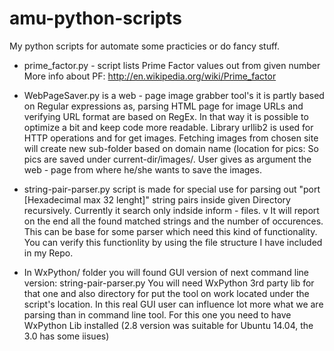 amu-python-scripts
==================

My python scripts for automate some practicies or do fancy stuff.

- prime_factor.py - script lists Prime Factor values out from given number
More info about PF: http://en.wikipedia.org/wiki/Prime_factor

- WebPageSaver.py is a web - page image grabber tool's it is partly based on Regular expressions as, 
    parsing HTML page for image URLs and verifying URL format are based on RegEx. 
    In that way it is possible to optimize a bit and keep code more readable. 
Library urllib2 is used for HTTP operations and for get images.
Fetching images from chosen site will create new sub-folder based on domain name (location for pics: So pics are saved under current-dir/images/<domain-name-dir>.
User gives as argument the web - page from where he/she wants to save the images.

- string-pair-parser.py script is made for special use for parsing out "port [Hexadecimal max 32 lenght]" string pairs inside given Directory recursively. Currently it search only indside inform - files. v
It will report on the end all the found matched strings and the number of occurences.
This can be base for some parser which need this kind of functionality.
You can verify this functionlity by using the file structure I have included in my Repo.

- In WxPython/ folder you will found GUI version of next command line version: string-pair-parser.py
You will need WxPython 3rd party lib for that one and also directory for 
put the tool on work located under the script's location.
In this real GUI user can influence lot more what we are parsing than in command line tool. 
For this one you need to have WxPython Lib installed (2.8 version was suitable for Ubuntu 14.04, the 3.0 has some iisues)
